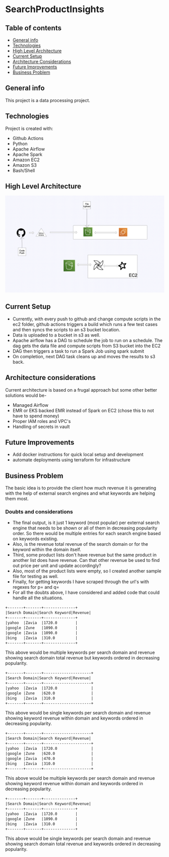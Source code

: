 # SearchProductInsights

## Table of contents
* [General info](#general-info)
* [Technologies](#technologies)
* [High Level Architecture](#high-level-architecture)
* [Current Setup](#current-setup)
* [Architecture Considerations](#architecture-considerations)
* [Future Improvements](#future-improvements)
* [Business Problem](#business-problem)


## General info
This project is a data processing project.

## Technologies
Project is created with:
* Github Actions
* Python
* Apache Airflow
* Apache Spark
* Amazon EC2
* Amazon S3
* Bash/Shell

## High Level Architecture
![Architecture](docs/img/arch.png)

## Current Setup
* Currently, with every push to github and change compute scripts in the ec2 folder, github actions triggers a build which runs a few test cases and then syncs the scripts to an s3 bucket location.
* Data is uploaded to a bucket in s3 as well.
* Apache airflow has a DAG to schedule the job to run on a schedule. The dag gets the data file and compute scripts from S3 bucket into the EC2
* DAG then triggers a task to run a Spark Job using spark submit
* On completion, next DAG task cleans up and moves the results to s3 back.

## Architecture considerations
Current architecture is based on a frugal approach but some other better solutions would be-

* Managed Airflow
* EMR or EKS backed EMR instead of Spark on EC2 (chose this to not have to spend money)
* Proper IAM roles and VPC's
* Handling of secrets in vault

## Future Improvements
* Add docker instructions for quick local setup and development
* automate deployments using terraform for infrastructure

## Business Problem

The basic idea is to provide the client how much revenue it is generating with the help of external search engines and what keywords are helping them most.

### Doubts and considerations
* The final output, is it just 1 keyword (most popular) per external search engine that needs to be shown or all of them in decreasing popularity order. So there would be multiple entries for each search engine based on keywords existing.
* Also, is the revenue total revenue of the search domain or for the keyword within the domain itself.
* Third, some product lists don't have revenue but the same product in another list does have revenue. Can that other revenue be used to find out price per unit and update accordingly?
* Also, most of the product lists were empty, so I created another sample file for testing as well.
* Finally, for getting keywords I have scraped through the url's with regexes for p= and q= 
* For all the doubts above, I have considered and added code that could handle all the situations.


```
+-------+-------+--------------+
|Search Domain|Search Keyword|Revenue|
+-------+-------+--------------+
|yahoo  |Zavia  |1720.0        |
|google |Zune   |1090.0        |
|google |Zavia  |1090.0        |
|bing   |Zavia  |310.0         |
+-------+-------+--------------+
```
This above would be multiple keywords per search domain and revenue showing search domain total revenue but keywords ordered in decreasing popularity.
```
+-------+-------+---------------------+
|Search Domain|Search Keyword|Revenue|
+-------+-------+---------------------+
|yahoo  |Zavia  |1720.0               |
|google |Zune   |620.0                |
|bing   |Zavia  |310.0                |
+-------+-------+---------------------+
```
This above would be single keywords per search domain and revenue showing keyword revenue within domain and keywords ordered in decreasing popularity.
```
+-------+-------+---------------------+
|Search Domain|Search Keyword|Revenue|
+-------+-------+---------------------+
|yahoo  |Zavia  |1720.0               |
|google |Zune   |620.0                |
|google |Zavia  |470.0                |
|bing   |Zavia  |310.0                |
+-------+-------+---------------------+
```
This above would be multiple keywords per search domain and revenue showing keyword revenue within domain and keywords ordered in decreasing popularity.

```
+-------+-------+--------------+
|Search Domain|Search Keyword|Revenue|
+-------+-------+--------------+
|yahoo  |Zavia  |1720.0        |
|google |Zune   |1090.0        |
|bing   |Zavia  |310.0         |
+-------+-------+--------------+
```
This above would be single keywords per search domain and revenue showing search domain total revenue and keywords ordered in decreasing popularity.
